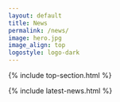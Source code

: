 ```yaml
---
layout: default
title: News
permalink: /news/
image: hero.jpg
image_align: top
logostyle: logo-dark
---
```


 {% include top-section.html %}

 {% include latest-news.html %}
